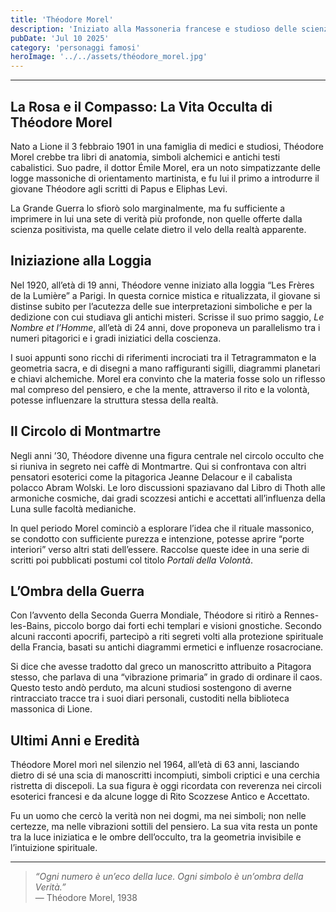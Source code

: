 ```yaml
---
title: 'Théodore Morel' 
description: 'Iniziato alla Massoneria francese e studioso delle scienze occulte tra i salotti esoterici della Belle Époque'
pubDate: 'Jul 10 2025'
category: 'personaggi famosi'
heroImage: '../../assets/théodore_morel.jpg' 
---
```


<hr>
<h2>La Rosa e il Compasso: La Vita Occulta di Théodore Morel</h2>

Nato a Lione il 3 febbraio 1901 in una famiglia di medici e studiosi, Théodore Morel crebbe tra libri di anatomia, simboli alchemici e antichi testi cabalistici. Suo padre, il dottor Émile Morel, era un noto simpatizzante delle logge massoniche di orientamento martinista, e fu lui il primo a introdurre il giovane Théodore agli scritti di Papus e Eliphas Levi.

La Grande Guerra lo sfiorò solo marginalmente, ma fu sufficiente a imprimere in lui una sete di verità più profonde, non quelle offerte dalla scienza positivista, ma quelle celate dietro il velo della realtà apparente.

## Iniziazione alla Loggia

Nel 1920, all’età di 19 anni, Théodore venne iniziato alla loggia “Les Frères de la Lumière” a Parigi. In questa cornice mistica e ritualizzata, il giovane si distinse subito per l’acutezza delle sue interpretazioni simboliche e per la dedizione con cui studiava gli antichi misteri. Scrisse il suo primo saggio, *Le Nombre et l’Homme*, all’età di 24 anni, dove proponeva un parallelismo tra i numeri pitagorici e i gradi iniziatici della coscienza.

I suoi appunti sono ricchi di riferimenti incrociati tra il Tetragrammaton e la geometria sacra, e di disegni a mano raffiguranti sigilli, diagrammi planetari e chiavi alchemiche. Morel era convinto che la materia fosse solo un riflesso mal compreso del pensiero, e che la mente, attraverso il rito e la volontà, potesse influenzare la struttura stessa della realtà.

## Il Circolo di Montmartre

Negli anni ’30, Théodore divenne una figura centrale nel circolo occulto che si riuniva in segreto nei caffè di Montmartre. Qui si confrontava con altri pensatori esoterici come la pitagorica Jeanne Delacour e il cabalista polacco Abram Wolski. Le loro discussioni spaziavano dal Libro di Thoth alle armoniche cosmiche, dai gradi scozzesi antichi e accettati all’influenza della Luna sulle facoltà medianiche.

In quel periodo Morel cominciò a esplorare l’idea che il rituale massonico, se condotto con sufficiente purezza e intenzione, potesse aprire “porte interiori” verso altri stati dell’essere. Raccolse queste idee in una serie di scritti poi pubblicati postumi col titolo *Portali della Volontà*.

## L’Ombra della Guerra

Con l’avvento della Seconda Guerra Mondiale, Théodore si ritirò a Rennes-les-Bains, piccolo borgo dai forti echi templari e visioni gnostiche. Secondo alcuni racconti apocrifi, partecipò a riti segreti volti alla protezione spirituale della Francia, basati su antichi diagrammi ermetici e influenze rosacrociane.

Si dice che avesse tradotto dal greco un manoscritto attribuito a Pitagora stesso, che parlava di una “vibrazione primaria” in grado di ordinare il caos. Questo testo andò perduto, ma alcuni studiosi sostengono di averne rintracciato tracce tra i suoi diari personali, custoditi nella biblioteca massonica di Lione.

## Ultimi Anni e Eredità

Théodore Morel morì nel silenzio nel 1964, all’età di 63 anni, lasciando dietro di sé una scia di manoscritti incompiuti, simboli criptici e una cerchia ristretta di discepoli. La sua figura è oggi ricordata con reverenza nei circoli esoterici francesi e da alcune logge di Rito Scozzese Antico e Accettato.

Fu un uomo che cercò la verità non nei dogmi, ma nei simboli; non nelle certezze, ma nelle vibrazioni sottili del pensiero. La sua vita resta un ponte tra la luce iniziatica e le ombre dell’occulto, tra la geometria invisibile e l’intuizione spirituale.

---

> *“Ogni numero è un’eco della luce. Ogni simbolo è un’ombra della Verità.”*  
> — Théodore Morel, 1938
